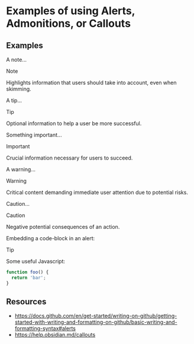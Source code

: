 # Examples of using Alerts, Admonitions, or Callouts

## Examples

A note...

> [!NOTE]  
> Highlights information that users should take into account, even when skimming.

A tip...

> [!TIP]
> Optional information to help a user be more successful.

Something important...

> [!IMPORTANT]  
> Crucial information necessary for users to succeed.

A warning...

> [!WARNING]  
> Critical content demanding immediate user attention due to potential risks.

Caution...

> [!CAUTION]
> Negative potential consequences of an action.

Embedding a code-block in an alert:

> [!TIP]
> Some useful Javascript:
>
> ```js
> function foo() {
>   return 'bar';  
> }
> ```

## Resources

- <https://docs.github.com/en/get-started/writing-on-github/getting-started-with-writing-and-formatting-on-github/basic-writing-and-formatting-syntax#alerts>
- <https://help.obsidian.md/callouts>
